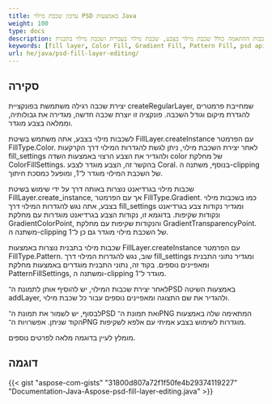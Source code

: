 ```yaml
---
title: עדכון שכבת מילוי PSD באמצעות Java
weight: 100
type: docs
description: דוגמאות לשימוש בכל סוגי שכבות ההתאמה כולל שכבת מילוי בצבע, שכבת מילוי בעברית ושכבת מילוי בתבנית
keywords: [fill layer, Color Fill, Gradient Fill, Pattern Fill, psd api, java, code sample]
url: he/java/psd-fill-layer-editing/
---
```


## **סקירה**

יצירת שכבה רגילה משתמשת בפונקציית createRegularLayer, שמחייבת פרמטרים להגדרת מיקום וגודל השכבה. פונקציה זו יוצרת שכבה חדשה, מגדירה את גבולותיה, וממלאה בצבע מוגדר.

לשכבות מילוי בצבע, אתה משתמש בשיטת FillLayer.createInstance עם הפרמטר FillType.Color. לאחר יצירת השכבת מילוי, ניתן לגשת להגדרות המילוי דרך הקרקעות fill_settings ולהגדיר את הצבע הרצוי באמצעות השדה color של מחלקת ColorFillSettings. בהקשר זה, הצבע מוגדר לצבע Coral. בנוסף, משתנה ה-clipping של השכבת המילוי מוגדר ל־1, ומופעל כמסכת חיתוך.

שכבות מילוי בגרדיאנט נוצרות באותה דרך על ידי שימוש בשיטת FillLayer.create_instance, אך עם הפרמטר FillType.Gradient. כמו בשכבות מילוי בצבע, אתה נגש להגדרות המילוי דרך fill_settings ומגדיר נקודות צבע בגרדיאנט ונקודות שקיפות. בדוגמא זו, נקודות הצבע בגרדיאנט מוגדרות עם מחלקת GradientColorPoint, והנקודות שקיפות עם מחלקת GradientTransparencyPoint. משתנה ה-clipping של השכבת מילוי מוגדר גם כן ל־1.

שכבות מילוי בתבנית נוצרות באמצעות FillLayer.createInstance עם הפרמטר FillType.Pattern. שוב, נגש להגדרות המילוי דרך fill_settings ומגדיר נתוני התבנית ומאפיינים נוספים. בקוד זה, נתוני התבנית מוגדרים באמצעות מחלקת PatternFillSettings, ומשתנה ה-clipping מוגדר ל־1.

לאחר יצירת שכבות המילוי, יש להוסיף אותן לתמונת ה־PSD באמצעות השיטה addLayer, ולהגדיר את שם התצוגה ומאפיינים נוספים עבור כל שכבת מילוי.

לבסוף, יש לשמור את תמונת ה־PSD ואת תמונת ה־PNG המתאימה שלה באמצעות הקוד שניתן. אפשרויות ה־PNG מוגדרות לשימוש בצבע אמיתי עם אלפא לשקיפות.

מומלץ לעיין בדוגמה מלאה לפרטים נוספים.

## **דוגמה**
{{< gist "aspose-com-gists" "31800d807a72f1f50fe4b29374119227" "Documentation-Java-Aspose-psd-fill-layer-editing.java" >}}

